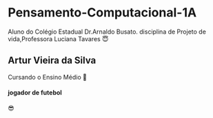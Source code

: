 # Pensamento-Computacional-1A
Aluno do Colégio Estadual Dr.Arnaldo Busato. disciplina de Projeto de vida,Professora Luciana Tavares
:innocent:
## Artur Vieira da Silva
Cursando o Ensino Médio
:money_mouth_face:
#### jogador de futebol
:sunglasses:
